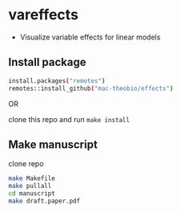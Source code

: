 # vareffects

- Visualize variable effects for linear models 

## Install package

```bash
install.packages("remotes")
remotes::install_github("mac-theobio/effects")
```

OR

clone this repo and run `make install`

## Make manuscript

clone repo

```bash
make Makefile
make pullall
cd manuscript
make draft.paper.pdf
```

